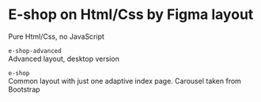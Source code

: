 # E-shop on Html/Css by Figma layout

Pure Html/Css, no JavaScript

`e-shop-advanced`\
Advanced layout, desktop version

`e-shop`\
Common layout with just one adaptive index page. Carousel taken from Bootstrap
